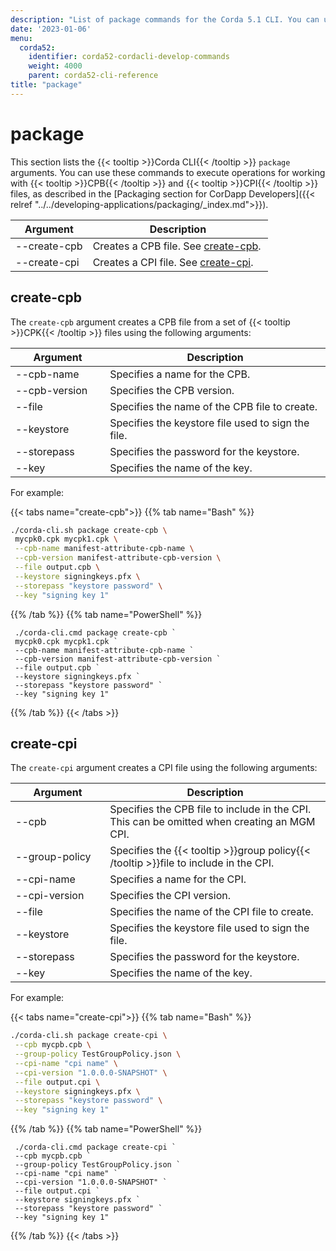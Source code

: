 ```yaml
---
description: "List of package commands for the Corda 5.1 CLI. You can use these commands to execute operations for working with CPB and CPI files. "  
date: '2023-01-06'
menu:
  corda52:
    identifier: corda52-cordacli-develop-commands
    weight: 4000
    parent: corda52-cli-reference
title: "package"
---
```

# package
This section lists the {{< tooltip >}}Corda CLI{{< /tooltip >}} `package` arguments. You can use these commands to execute operations for working with {{< tooltip >}}CPB{{< /tooltip >}} and {{< tooltip >}}CPI{{< /tooltip >}} files, as described in the [Packaging section for CorDapp Developers]({{< relref "../../developing-applications/packaging/_index.md">}}).

<style>
table th:first-of-type {
    width: 30%;
}
table th:nth-of-type(2) {
    width: 70%;
}
</style>

| Argument | Description                                        |
| --------------------------------------- | -------------------------------------------------- |
| \-\-create-cpb                          | Creates a CPB file. See [create-cpb](#create-cpb). |
| \-\-create-cpi                          | Creates a CPI file. See [create-cpi](#create-cpi). |

## create-cpb

The `create-cpb` argument creates a CPB file from a set of {{< tooltip >}}CPK{{< /tooltip >}} files using the following arguments:

<style>
table th:first-of-type {
    width: 30%;
}
table th:nth-of-type(2) {
    width: 70%;
}
</style>

| Argument | Description                                        |
| --------------------------------------- | -------------------------------------------------- |
| \-\-cpb-name                            | Specifies a name for the CPB.                      |
| \-\-cpb-version                         | Specifies the CPB version.                         |
| \-\-file                                | Specifies the name of the CPB file to create.      |
| \-\-keystore                            | Specifies the keystore file used to sign the file. |
| \-\-storepass                           | Specifies the password for the keystore.           |
| \-\-key                                 | Specifies the name of the key.                     |

For example:

   {{< tabs name="create-cpb">}}
   {{% tab name="Bash" %}}
   ```sh
   ./corda-cli.sh package create-cpb \
    mycpk0.cpk mycpk1.cpk \
    --cpb-name manifest-attribute-cpb-name \
    --cpb-version manifest-attribute-cpb-version \
    --file output.cpb \
    --keystore signingkeys.pfx \
    --storepass "keystore password" \
    --key "signing key 1"
   ```
   {{% /tab %}}
   {{% tab name="PowerShell" %}}
   ```shell
    ./corda-cli.cmd package create-cpb `
    mycpk0.cpk mycpk1.cpk `
    --cpb-name manifest-attribute-cpb-name `
    --cpb-version manifest-attribute-cpb-version `
    --file output.cpb `
    --keystore signingkeys.pfx `
    --storepass "keystore password" `
    --key "signing key 1"
   ```
   {{% /tab %}}
   {{< /tabs >}}

## create-cpi

The `create-cpi` argument creates a CPI file using the following arguments:

<style>
table th:first-of-type {
    width: 30%;
}
table th:nth-of-type(2) {
    width: 70%;
}
</style>

| Argument | Description                                                                                 |
| --------------------------------------- | ------------------------------------------------------------------------------------------- |
| \-\-cpb                                 | Specifies the CPB file to include in the CPI. This can be omitted when creating an MGM CPI.                                              |
| \-\-group-policy                        | Specifies the {{< tooltip >}}group policy{{< /tooltip >}}file to include in the CPI. |
| \-\-cpi-name                            | Specifies a name for the CPI.                                                               |
| \-\-cpi-version                         | Specifies the CPI version.                                                                  |
| \-\-file                                | Specifies the name of the CPI file to create.                                               |
| \-\-keystore                            | Specifies the keystore file used to sign the file.                                          |
| \-\-storepass                           | Specifies the password for the keystore.                                                    |
| \-\-key                                 | Specifies the name of the key.                                                              |

For example:

   {{< tabs name="create-cpi">}}
   {{% tab name="Bash" %}}
   ```sh
   ./corda-cli.sh package create-cpi \
    --cpb mycpb.cpb \
    --group-policy TestGroupPolicy.json \
    --cpi-name "cpi name" \
    --cpi-version "1.0.0.0-SNAPSHOT" \
    --file output.cpi \
    --keystore signingkeys.pfx \
    --storepass "keystore password" \
    --key "signing key 1"
   ```
   {{% /tab %}}
   {{% tab name="PowerShell" %}}
   ```shell
    ./corda-cli.cmd package create-cpi `
    --cpb mycpb.cpb `
    --group-policy TestGroupPolicy.json `
    --cpi-name "cpi name" `
    --cpi-version "1.0.0.0-SNAPSHOT" `
    --file output.cpi `
    --keystore signingkeys.pfx `
    --storepass "keystore password" `
    --key "signing key 1"
   ```
   {{% /tab %}}
   {{< /tabs >}}
